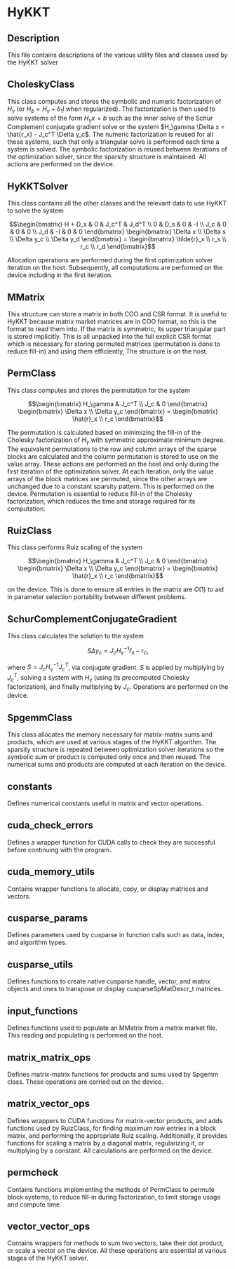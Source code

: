 # HyKKT

## Description
This file contains descriptions of the various utility files and classes used 
by the HyKKT solver

## CholeskyClass
This class computes and stores the symbolic and numeric factorization of 
$`H_\gamma`$ (or $`H_\delta = H_\gamma + \delta_1 I`$ when regularized). The 
factorization is then used to solve systems of the form $`H_\gamma x = b`$ such
as the inner solve of the Schur Complement conjugate gradient solve or the 
system $`H_\gamma \Delta x = \hat{r_x} - J_c^T \Delta y_c`$. The numeric 
factorization is reused for all these systems, such that only a triangular 
solve is performed each time a system is solved. The symbolic factorization is
reused between iterations of the optimization solver, since the sparsity 
structure is maintained. All actions are performed on the device.

## HyKKTSolver
This class contains all the other classes and the relevant data to use HyKKT
to solve the system
```math
\begin{bmatrix}
    H + D_x     & 0         & J_c^T     & J_d^T \\
      0         & D_s       & 0           & -I  \\
     J_c        & 0         & 0           & 0   \\
     J_d        & -I        & 0           & 0
\end{bmatrix}
\begin{bmatrix}
  \Delta x \\ \Delta s \\ \Delta y_c \\ \Delta y_d
\end{bmatrix} =
\begin{bmatrix}
  \tilde{r}_x \\ r_s \\ r_c \\ r_d
\end{bmatrix}
```
Allocation operations are performed during the first optimization solver 
iteration on the host. Subsequently, all computations are performed on the
device including in the first iteration.

## MMatrix
This structure can store a matrix in both COO and CSR format. It is useful to 
HyKKT because matrix market matrices are in COO format, so this is the format
to read them into. If the matrix is symmetric, its upper triangular part is
stored implicitly. This is all unpacked into the full explicit CSR format which
is necessary for storing permuted matrices (permutation is done to reduce 
fill-in) and using them efficiently, The structure is on the host.

## PermClass
This class computes and stores the permutation for the system
```math
\begin{bmatrix}
    H_\gamma    & J_c^T     \\
      J_c         & 0       
\end{bmatrix}
\begin{bmatrix}
  \Delta x \\ \Delta y_c
\end{bmatrix} =
\begin{bmatrix}
  \hat{r}_x \\ r_c 
\end{bmatrix}
```
The permutation is calculated based on minimizing the fill-in of the Cholesky
factorization of $`H_\gamma`$ with symmetric approximate minimum degree. The 
equivalent permutations to the row and column arrays of the sparse blocks are
calculated and the column permutation is stored to use on the value array. 
These actions are performed on the host and only during the first iteration of 
the optimization solver. At each iteration, only the value arrays of the block
matrices are permuted, since the other arrays are unchanged due to a constant 
sparsity pattern. This is performed on the device. Permutation is essential
to reduce fill-in of the Cholesky factorization, which reduces the time and 
storage required for its computation.

## RuizClass
This class performs Ruiz scaling of the system
```math
\begin{bmatrix}
    H_\gamma    & J_c^T     \\
      J_c         & 0       
\end{bmatrix}
\begin{bmatrix}
  \Delta x \\ \Delta y_c
\end{bmatrix} =
\begin{bmatrix}
  \hat{r}_x \\ r_c 
\end{bmatrix}
```
on the device. This is done to ensure all entries in the matrix are $`O(1)`$ to
aid in parameter selection portability between different problems.

## SchurComplementConjugateGradient
This class calculates the solution to the system
```math
S\Delta y_c = J_c H_\gamma^{-1} \hat{r}_x-r_{c},
```
where $`S = J_c H_\gamma^{-1} J_c^T`$, via conjugate gradient. $`S`$ is applied
by multiplying by $`J_c^T`$, solving a system with $`H_\gamma`$ (using its
precomputed Cholesky factorization), and finally multiplying by $`J_c`$. 
Operations are performed on the device.

## SpgemmClass
This class allocates the memory necessary for matrix-matrix sums and products,
which are used at various stages of the HyKKT algorithm. The sparsity structure
is repeated between optimization solver iterations so the symbolic sum or 
product is computed only once and then reused. The numerical sums and products 
are computed at each iteration on the device.

## constants
Defines numerical constants useful in matrix and vector operations.

## cuda\_check\_errors
Defines a wrapper function for CUDA calls to check they are successful
before continuing with the program.

## cuda\_memory\_utils
Contains wrapper functions to allocate, copy, or display matrices and vectors.

## cusparse\_params
Defines parameters used by cusparse in function calls such as data, index,
and algorithm types.

## cusparse\_utils
Defines functions to create native cusparse handle, vector, and matrix objects
and ones to transpose or display cusparseSpMatDescr\_t matrices.

## input\_functions
Defines functions used to populate an MMatrix from a matrix market file. This
reading and populating is performed on the host.

## matrix\_matrix\_ops
Defines matrix-matrix functions for products and sums used by Spgemm class.
These operations are carried out on the device.

## matrix\_vector\_ops
Defines wrappers to CUDA functions for matrix-vector products, and adds 
functions used by RuizClass, for finding maximum row entries in a block matrix,
and performing the appropriate Ruiz scaling. Additionally, it provides functions
for scaling a matrix by a diagonal matrix, regularizing it, or multiplying by a
constant. All calculations are performed on the device.

## permcheck
Contains functions implementing the methods of PermClass to permute block 
systems, to reduce fill-in during factorization, to limit storage usage and
compute time.

## vector\_vector\_ops
Contains wrappers for methods to sum two vectors, take their dot product,
or scale a vector on the device. All these operations are essential at various
stages of the HyKKT solver.
